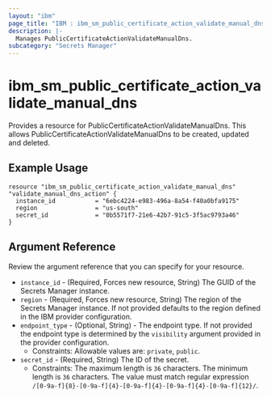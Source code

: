 ```yaml
---
layout: "ibm"
page_title: "IBM : ibm_sm_public_certificate_action_validate_manual_dns"
description: |-
  Manages PublicCertificateActionValidateManualDns.
subcategory: "Secrets Manager"
---
```


# ibm_sm_public_certificate_action_validate_manual_dns

Provides a resource for PublicCertificateActionValidateManualDns. This allows PublicCertificateActionValidateManualDns to be created, updated and deleted.

## Example Usage

```hcl
resource "ibm_sm_public_certificate_action_validate_manual_dns" "validate_manual_dns_action" {
  instance_id           = "6ebc4224-e983-496a-8a54-f40a0bfa9175"
  region                = "us-south"
  secret_id             = "0b5571f7-21e6-42b7-91c5-3f5ac9793a46"
}
```

## Argument Reference

Review the argument reference that you can specify for your resource.

* `instance_id` - (Required, Forces new resource, String) The GUID of the Secrets Manager instance.
* `region` - (Required, Forces new resource, String) The region of the Secrets Manager instance. If not provided defaults to the region defined in the IBM provider configuration.
* `endpoint_type` - (Optional, String) - The endpoint type. If not provided the endpoint type is determined by the `visibility` argument provided in the provider configuration.
  * Constraints: Allowable values are: `private`, `public`.
* `secret_id` - (Required, String) The ID of the secret.
  * Constraints: The maximum length is `36` characters. The minimum length is `36` characters. The value must match regular expression `/[0-9a-f]{8}-[0-9a-f]{4}-[0-9a-f]{4}-[0-9a-f]{4}-[0-9a-f]{12}/`.
  
